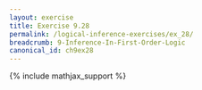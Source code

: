 ```yaml
---
layout: exercise
title: Exercise 9.28
permalink: /logical-inference-exercises/ex_28/
breadcrumb: 9-Inference-In-First-Order-Logic
canonical_id: ch9ex28
---
```


{% include mathjax_support %}

